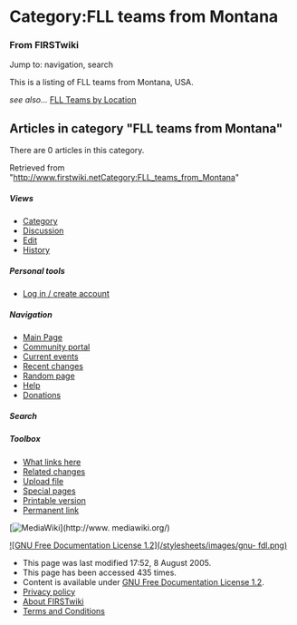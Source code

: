 # Category:FLL teams from Montana

### From FIRSTwiki

Jump to: navigation, search

This is a listing of FLL teams from Montana, USA.

_see also..._ [FLL Teams by Location](FLL_Teams_by_Location "FLL
Teams by Location" )

  

## Articles in category "FLL teams from Montana"

There are 0 articles in this category.

Retrieved from
"<http://www.firstwiki.netCategory:FLL_teams_from_Montana>"

##### Views

  * [Category](Category:FLL_teams_from_Montana)
  * [Discussion](/index.php?title=Category_talk:FLL_teams_from_Montana&action=edit)
  * [Edit](/index.php?title=Category:FLL_teams_from_Montana&action=edit)
  * [History](/index.php?title=Category:FLL_teams_from_Montana&action=history)

##### Personal tools

  * [Log in / create account](/index.php?title=Special:Userlogin&returnto=Category:FLL_teams_from_Montana)

[](Main_Page "Main Page" )

##### Navigation

  * [Main Page](Main_Page)
  * [Community portal](FIRSTwiki:Community_portal)
  * [Current events](Current_events)
  * [Recent changes](Special:Recentchanges)
  * [Random page](Special:Random)
  * [Help](Help:Contents)
  * [Donations](FIRSTwiki:Site_support)

##### Search



##### Toolbox

  * [What links here](Special:Whatlinkshere/Category:FLL_teams_from_Montana)
  * [Related changes](Special:Recentchangeslinked/Category:FLL_teams_from_Montana)
  * [Upload file](Special:Upload)
  * [Special pages](Special:Specialpages)
  * [Printable version](/index.php?title=Category:FLL_teams_from_Montana&printable=yes)
  * [Permanent link](/index.php?title=Category:FLL_teams_from_Montana&oldid=40616)

[![MediaWiki](/skins/common/images/poweredby_mediawiki_88x31.png)](http://www.
mediawiki.org/)

[![GNU Free Documentation License 1.2](/stylesheets/images/gnu-
fdl.png)](http://www.gnu.org/copyleft/fdl.html)

  * This page was last modified 17:52, 8 August 2005.
  * This page has been accessed 435 times.
  * Content is available under [GNU Free Documentation License 1.2](http://www.gnu.org/copyleft/fdl.html "http://www.gnu.org/copyleft/fdl.html" ).
  * [Privacy policy](FIRSTwiki:Privacy_policy "FIRSTwiki:Privacy policy" )
  * [About FIRSTwiki](FIRSTwiki:About "FIRSTwiki:About" )
  * [Terms and Conditions](FIRSTwiki:Terms_and_conditions "FIRSTwiki:Terms and conditions" )

